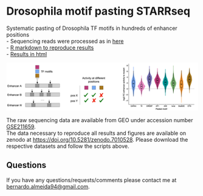 # Drosophila motif pasting STARRseq
Systematic pasting of Drosophila TF motifs in hundreds of enhancer positions  
		- Sequencing reads were processed as in [here](https://github.com/bernardo-de-almeida/DeepSTARR/tree/main/Oligo_UMISTARRseq)  
		- [R markdown to reproduce results](Drosophila_motif_pasting_STARRseq_analysis.Rmd)  
		- [Results in html](https://rawcdn.githack.com/bernardo-de-almeida/Variant_STARRseq/77a09172310b16b021d5e0309619a5e934a26d21/Drosophila_motif_pasting_STARRseq/Drosophila_motif_pasting_STARRseq_analysis.html)  

<p align="center">
	<img src="../img/Drosophila_motif_pasting_experiment.png" width="700" style="margin-bottom:0;margin-top:0;"/>
</p>

The raw sequencing data are available from GEO under accession number [GSE211659](https://www.ncbi.nlm.nih.gov/geo/query/acc.cgi?acc=GSE211659).  
The data necessary to reproduce all results and figures are available on zenodo at https://doi.org/10.5281/zenodo.7010528. Please download the respective datasets and follow the scripts above.    

## Questions
If you have any questions/requests/comments please contact me at [bernardo.almeida94@gmail.com](mailto:bernardo.almeida94@gmail.com).
